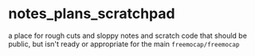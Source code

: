 # notes_plans_scratchpad
a place for rough cuts and sloppy notes and scratch code that should be public, but isn't ready or appropriate for the main `freemocap/freemocap`
